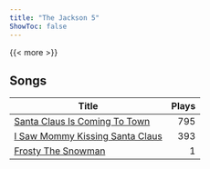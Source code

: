 ```yaml
---
title: "The Jackson 5"
ShowToc: false
---
```


{{< more >}}

## Songs
Title | Plays 
----- | -----: 
[Santa Claus Is Coming To Town](/songs/santa-claus-is-coming-to-town) | 795
[I Saw Mommy Kissing Santa Claus](/songs/i-saw-mommy-kissing-santa-claus) | 393
[Frosty The Snowman](/songs/frosty-the-snowman) | 1

